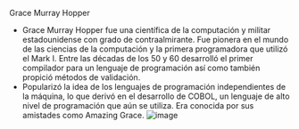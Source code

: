 Grace Murray Hopper
- Grace Murray Hopper fue una científica de la computación y militar estadounidense con grado de contraalmirante. Fue pionera en el mundo de las ciencias de la computación y la primera programadora que utilizó el Mark I. Entre las décadas de los 50 y 60 desarrolló el primer compilador para un lenguaje de programación así como también propició métodos de validación. 
- Popularizó la idea de los lenguajes de programación independientes de la máquina, lo que derivó en el desarrollo de COBOL, un lenguaje de alto nivel de programación que aún se utiliza. Era conocida por sus amistades como Amazing Grace.
![image](https://user-images.githubusercontent.com/115450529/195144096-297f3ff9-350f-4b0a-861c-fa5c12fc9b77.png)
